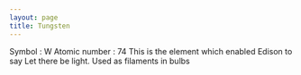 ```yaml
---
layout: page
title: Tungsten
---
```

Symbol : W
Atomic number : 74
This is the element which enabled Edison to say Let there be light. Used as filaments in bulbs